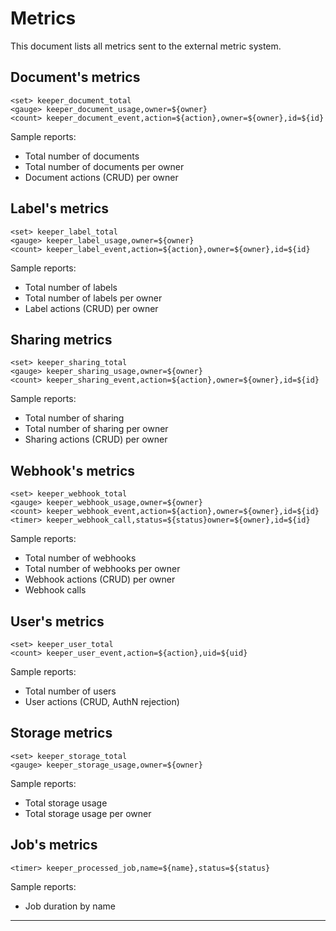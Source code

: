 # Metrics

This document lists all metrics sent to the external metric system.

## Document's metrics

```
<set> keeper_document_total
<gauge> keeper_document_usage,owner=${owner}
<count> keeper_document_event,action=${action},owner=${owner},id=${id}
```

Sample reports:

- Total number of documents
- Total number of documents per owner
- Document actions (CRUD) per owner


## Label's metrics

```
<set> keeper_label_total
<gauge> keeper_label_usage,owner=${owner}
<count> keeper_label_event,action=${action},owner=${owner},id=${id}
```

Sample reports:

- Total number of labels
- Total number of labels per owner
- Label actions (CRUD) per owner

## Sharing metrics

```
<set> keeper_sharing_total
<gauge> keeper_sharing_usage,owner=${owner}
<count> keeper_sharing_event,action=${action},owner=${owner},id=${id}
```

Sample reports:

- Total number of sharing
- Total number of sharing per owner
- Sharing actions (CRUD) per owner

## Webhook's metrics

```
<set> keeper_webhook_total
<gauge> keeper_webhook_usage,owner=${owner}
<count> keeper_webhook_event,action=${action},owner=${owner},id=${id}
<timer> keeper_webhook_call,status=${status}owner=${owner},id=${id}
```

Sample reports:

- Total number of webhooks
- Total number of webhooks per owner
- Webhook actions (CRUD) per owner
- Webhook calls

## User's metrics

```
<set> keeper_user_total
<count> keeper_user_event,action=${action},uid=${uid}
```

Sample reports:

- Total number of users
- User actions (CRUD, AuthN rejection)

## Storage metrics

```
<set> keeper_storage_total
<gauge> keeper_storage_usage,owner=${owner}
```

Sample reports:

- Total storage usage
- Total storage usage per owner

## Job's metrics

```
<timer> keeper_processed_job,name=${name},status=${status}
```

Sample reports:

- Job duration by name


---


